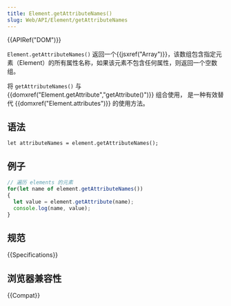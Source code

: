 ```yaml
---
title: Element.getAttributeNames()
slug: Web/API/Element/getAttributeNames
---
```


{{APIRef("DOM")}}

`Element.getAttributeNames()` 返回一个{{jsxref("Array")}}，该数组包含指定元素（Element）的所有属性名称，如果该元素不包含任何属性，则返回一个空数组。

将 `getAttributeNames()` 与 {{domxref("Element.getAttribute","getAttribute()")}} 组合使用， 是一种有效替代 {{domxref("Element.attributes")}} 的使用方法。

## 语法

```plain
let attributeNames = element.getAttributeNames();
```

## 例子

```js
// 遍历 elements 的元素
for(let name of element.getAttributeNames())
{
  let value = element.getAttribute(name);
  console.log(name, value);
}
```

## 规范

{{Specifications}}

## 浏览器兼容性

{{Compat}}
